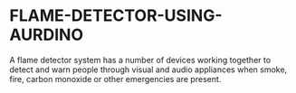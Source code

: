 # FLAME-DETECTOR-USING-AURDINO
A flame detector system has a number of devices working together to detect and warn people through visual and audio appliances when smoke, fire, carbon monoxide or other emergencies are present.
